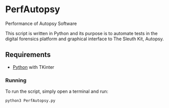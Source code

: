 # PerfAutopsy
Performance of Autopsy Software

This script is written in Python and its purpose is to automate tests in the digital forensics platform and graphical interface to The Sleuth Kit, Autopsy.


## Requirements

* [Python](https://www.python.org/downloads/) with TKinter

### Running

To run the script, simply open a terminal and run:

```
python3 PerfAutopsy.py
```



